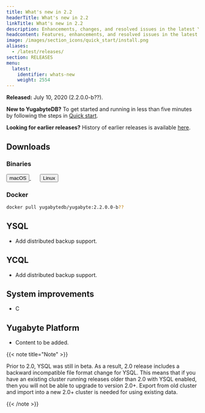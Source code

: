 ```yaml
---
title: What's new in 2.2
headerTitle: What's new in 2.2
linkTitle: What's new in 2.2
description: Enhancements, changes, and resolved issues in the latest YugabyteDB release.
headcontent: Features, enhancements, and resolved issues in the latest release.
image: /images/section_icons/quick_start/install.png
aliases:
  - /latest/releases/
section: RELEASES
menu:
  latest:
    identifier: whats-new
    weight: 2554 
---
```


**Released:** July 10, 2020 (2.2.0.0-b??).

**New to YugabyteDB?** To get started and running in less than five minutes by following the steps in [Quick start](../../quick-start/).

**Looking for earlier releases?** History of earlier releases is available [here](../earlier-releases/).  

## Downloads

### Binaries

<a class="download-binary-link" href="https://downloads.yugabyte.com/yugabyte-2.2.0.0-darwin.tar.gz">
  <button>
    <i class="fab fa-apple"></i><span class="download-text">macOS</span>
  </button>
</a>
&nbsp; &nbsp; &nbsp; 
<a class="download-binary-link" href="https://downloads.yugabyte.com/yugabyte-2.2.0.0-linux.tar.gz">
  <button>
    <i class="fab fa-linux"></i><span class="download-text">Linux</span>
  </button>
</a>
<br />

### Docker

```sh
docker pull yugabytedb/yugabyte:2.2.0.0-b??
```

## YSQL

- Add distributed backup support.

## YCQL

- Add distributed backup support.

## System improvements

- C

## Yugabyte Platform

- Content to be added.

{{< note title="Note" >}}

Prior to 2.0, YSQL was still in beta. As a result, 2.0 release includes a backward incompatible file format change for YSQL. This means that if you have an existing cluster running releases older than 2.0 with YSQL enabled, then you will not be able to upgrade to version 2.0+. Export from old cluster and import into a new 2.0+ cluster is needed for using existing data.

{{< /note >}}
